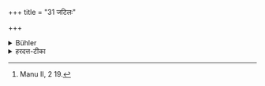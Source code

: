 +++
title = "31 जटिलः"

+++

<details><summary>Bühler</summary>

31. He shall wear all his hair tied in one braid. [^16] 


[^16]:  Manu II, 2 19.
</details>

<details><summary>हरदत्त-टीका</summary>

## सूत्रम्
जटिलः ॥ ३१॥  
### टिप्पनी
सर्वानेव केशान् जटां कृत्वा बिभृयात् ॥ ३१ ॥
</details>
